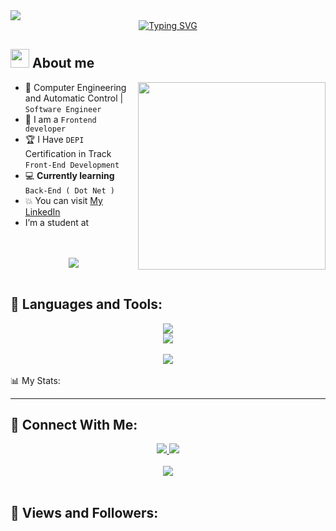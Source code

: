 <!--horizontal divider(gradiant)-->
<img src="https://user-images.githubusercontent.com/73097560/115834477-dbab4500-a447-11eb-908a-139a6edaec5c.gif">

<!--h1 without bottom border-->

<div align="center">
<a href="https://git.io/typing-svg"><img src="https://readme-typing-svg.herokuapp.com?font=Fira+Code&size=30&duration=3500&pause=900&background=FFFFFF00&center=true&vCenter=true&width=600&height=150&lines=Hi+there%F0%9F%91%8B%2C+I'm+Seif+Elmasry;Front-End+Developer" alt="Typing SVG" /></a></div>


<!--About Me-->

## <picture><img src = "https://github.com/7oSkaaa/7oSkaaa/blob/main/Images/about_me.gif?raw=true" width = 30px></picture> About me

<picture> <img align="right" src="https://media.giphy.com/media/SWoSkN6DxTszqIKEqv/giphy.gif" width = 300px></picture>

- :school:  Computer Engineering and Automatic Control | `Software Engineer`
- 🎨 I am a `Frontend developer`
- :trophy: I Have `DEPI` Certification in Track `Front-End Development`
- 💻 **Currently learning** `Back-End ( Dot Net )`
- :boom: You can visit [My LinkedIn](https://www.linkedin.com/in/seif-elmasry-10491b21a/) 
-  I’m a student at 
<br>


<br>
<div align="center">
    <img src="https://user-images.githubusercontent.com/73097560/115834477-dbab4500-a447-11eb-908a-139a6edaec5c.gif" />
</div>
<br>

## 🚀 Languages and Tools:
<div align="center">
    <img src="https://skillicons.dev/icons?i=cpp,python,cs,html,css,js,react" /><br>
    <img src="https://skillicons.dev/icons?i=git,github,vscode,visualstudio" /><br>
</div>

<br>
<div align="center">
    <img src="https://user-images.githubusercontent.com/73097560/115834477-dbab4500-a447-11eb-908a-139a6edaec5c.gif" />
</div>
<br


## 📊 My Stats:
_____________________

## 🤝 Connect With Me:

<div align="center">
    <a href="www.linkedin.com/in/seif-elmasry-10491b21a" target="_blank">
        <img src="https://img.shields.io/badge/LinkedIn-0077B5?style=for-the-badge&logo=linkedin&logoColor=white" target="_blank" />
    </a>
  <a href="mailto:seifelmasry2024@gmail.com">
    <img src="https://img.shields.io/badge/Gmail-333333?style=for-the-badge&logo=gmail&logoColor=red" />
  </a>
       
   
</div>

<br>
<div align="center">
    <img src="https://user-images.githubusercontent.com/73097560/115834477-dbab4500-a447-11eb-908a-139a6edaec5c.gif" />
</div>
<br>

## 💙 Views and Followers:
